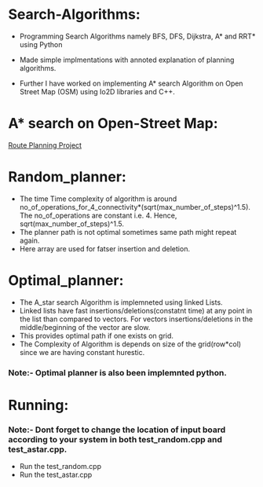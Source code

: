 # Search-Algorithms:
* Programming Search Algorithms namely BFS, DFS, Dijkstra, A* and RRT* using Python

* Made simple implmentations with annoted explanation of planning algorithms.  

* Further I have worked on implementing A* search Algorithm on Open Street Map (OSM) using Io2D libraries and C++. 

# A* search on Open-Street Map:
[Route Planning Project](https://github.com/nagarjunvinukonda/CppOSMproject)


# Random_planner:

* The time Time complexity of algorithm is around  no_of_operations_for_4_connectivity*(sqrt(max_number_of_steps)^1.5). The no_of_operations are constant i.e. 4. Hence, sqrt(max_number_of_steps)^1.5.
* The planner path is not optimal sometimes same path might repeat again. 
* Here array are used for fatser insertion and deletion. 


# Optimal_planner:
* The A_star search Algorithm is implemneted using linked Lists.
* Linked lists have fast insertions/deletions(constatnt time) at any point in the list than compared to vectors. For vectors insertions/deletions in the middle/beginning of the vector are slow.
* This provides optimal path if one exists on grid. 
* The Complexity of Algorithm is depends on size of the grid(row*col) since we are having constant hurestic.

### Note:- Optimal planner is also been implemnted python. 


# Running:

### Note:- Dont forget to change the location of input board according to your system in both test_random.cpp and test_astar.cpp.  

* Run the test_random.cpp
* Run the test_astar.cpp
